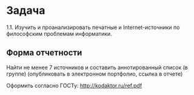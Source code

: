 # Задача 
1.1. Изучить и проанализировать печатные и Internet-источники по философским проблемам информатики.

## Форма отчетности


Найти не менее 7 источников и составить аннотированный список (в группе) (опубликовать в электронном портфолио, ссылка в отчете)


Оформить согласно ГОСТу: http://kodaktor.ru/ref.pdf
